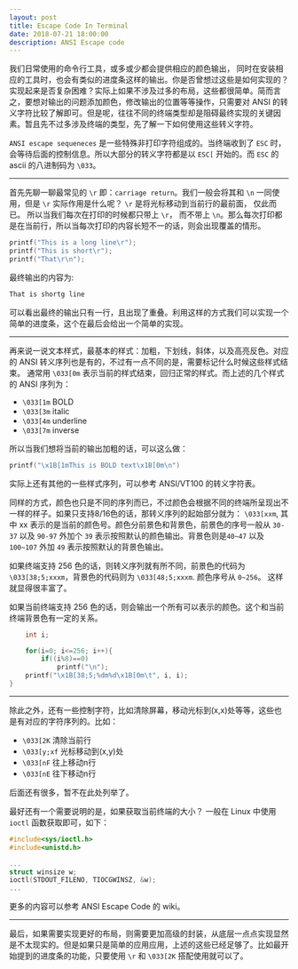 ```yaml
---
layout: post
title: Escape Code In Terminal
date: 2018-07-21 18:00:00
description: ANSI Escape code
---
```


我们日常使用的命令行工具，或多或少都会提供相应的颜色输出， 同时在安装相应的工具时，也会有类似的进度条这样的输出。你是否曾想过这些是如何实现的？实现起来是否复杂困难？实际上如果不涉及过多的布局，这些都很简单。简而言之，要想对输出的问题添加颜色，修改输出的位置等等操作，只需要对 ANSI 的转义字符比较了解即可。但是呢，往往不同的终端类型却是阻碍最终实现的关键因素。暂且先不过多涉及终端的类型，先了解一下如何使用这些转义字符。 

`ANSI escape sequeneces` 是一些特殊非打印字符组成的。当终端收到了 `ESC` 时，会等待后面的控制信息。所以大部分的转义字符都是以 `ESC[` 开始的。而 `ESC` 的 ascii 的八进制码为 `\033`。

<hr>

首先先聊一聊最常见的 `\r` 即：`carriage return`。我们一般会将其和 `\n` 一同使用，但是 `\r` 实际作用是什么呢？ `\r` 是将光标移动到当前行的最前面， 仅此而已。 所以当我们每次在打印的时候都只带上 `\r`， 而不带上 `\n`。那么每次打印都是在当前行，所以当每次打印的内容长短不一的话，则会出现覆盖的情形。

```c
printf("This is a long line\r");
printf("This is short\r");
printf("That\r\n");
```

最终输出的内容为:

```c
That is shortg line
```

可以看出最终的输出只有一行，且出现了重叠。利用这样的方式我们可以实现一个简单的进度条，这个在最后会给出一个简单的实现。

<hr>

再来说一说文本样式，最基本的样式：加粗，下划线，斜体，以及高亮反色。对应的 ANSI 转义序列也是有的，不过有一点不同的是，需要标记什么时候这些样式结束。 通常用 `\033[0m` 表示当前的样式结束，回归正常的样式。而上述的几个样式的 ANSI 序列为：

+ `\033[1m`  BOLD
+ `\033[3m`  italic
+ `\033[4m`  underline
+ `\033[7m`  inverse

所以当我们想将当前的输出加粗的话，可以这么做：

```c
printf("\x1B[1mThis is BOLD text\x1B[0m\n")
```

实际上还有其他的一些样式序列，可以参考 ANSI/VT100 的转义字符表。

同样的方式，颜色也只是不同的序列而已，不过颜色会根据不同的终端所呈现出不一样的样子。如果只支持8/16色的话，那转义序列的起始部分就为： `\033[xxm`, 其中 xx 表示的是当前的颜色号。颜色分前景色和背景色，前景色的序号一般从 `30-37` 以及 `90-97` 外加个 `39` 表示按照默认的颜色输出。背景色则是`40~47` 以及 `100~107` 外加 `49` 表示按照默认的背景色输出。

如果终端支持 256 色的话，则转义序列就有所不同，前景色的代码为 `\033[38;5;xxxm`，背景色的代码则为 `\033[48;5;xxxm`. 颜色序号从 `0~256`。 这样就显得很丰富了。

如果当前终端支持 256 色的话，则会输出一个所有可以表示的颜色。这个和当前终端背景色有一定的关系。

```c
    int i;

    for(i=0; i<=256; i++){
        if((i%8)==0)
            printf("\n");
    printf("\x1B[38;5;%dm%d\x1B[0m\t", i, i);
}
```


<hr>

除此之外，还有一些控制字符，比如清除屏幕，移动光标到(x,x)处等等，这些也是有对应的字符序列的。比如：

+ `\033[2K` 清除当前行
+ `\033[y;xf` 光标移动到(x,y)处
+ `\033[nF`  往上移动n行
+ `\033[nE`  往下移动n行

后面还有很多，暂不在此处列举了。

最好还有一个需要说明的是，如果获取当前终端的大小？ 一般在 Linux 中使用 `ioctl` 函数获取即可，如下：

```c
#include<sys/ioctl.h>
#include<unistd.h>

...
struct winsize w;
ioctl(STDOUT_FILENO, TIOCGWINSZ, &w);
...
```

更多的内容可以参考 ANSI Escape Code 的 wiki。 

<hr>

最后，如果需要实现更好的布局，则需要更加高级的封装，从底层一点点实现显然是不太现实的。但是如果只是简单的应用应用，上述的这些已经足够了。比如最开始提到的进度条的功能，只要使用 `\r` 和 `\033[2K` 搭配使用就可以了。

